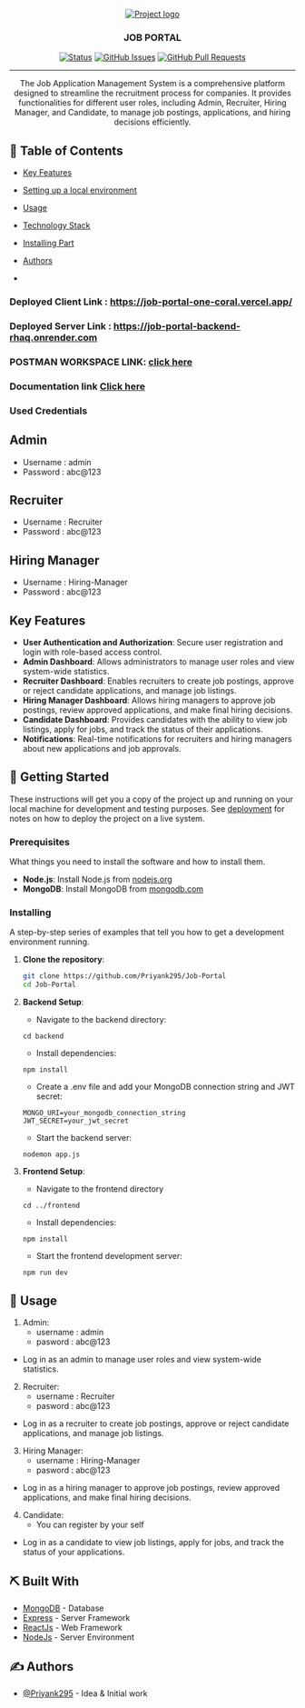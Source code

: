 <p align="center">
  <a href="" rel="noopener">
 <img src="https://i.imgur.com/XXvs7IQ.jpeg" alt="Project logo"></a>
</p>
<h3 align="center">JOB PORTAL</h3>

<div align="center">

[![Status](https://img.shields.io/badge/status-active-success.svg)]()
[![GitHub Issues](https://img.shields.io/github/issues/kylelobo/The-Documentation-Compendium.svg)](https://github.com/Priyank295/Job-Portal/issues)
[![GitHub Pull Requests](https://img.shields.io/github/issues-pr/kylelobo/The-Documentation-Compendium.svg)](https://github.com/kylelobo/The-Documentation-Compendium/pulls)

</div>

---

<p align="center"> The Job Application Management System is a comprehensive platform designed to streamline the recruitment process for companies. It provides functionalities for different user roles, including Admin, Recruiter, Hiring Manager, and Candidate, to manage job postings, applications, and hiring decisions efficiently.
    <br> 
</p>

## 📝 Table of Contents

- [Key Features](#features)
- [Setting up a local environment](#getting_started)
- [Usage](#usage)
- [Technology Stack](#tech_stack)
- [Installing Part](#installing)

- [Authors](#authors)
-

### Deployed Client Link : https://job-portal-one-coral.vercel.app/

### Deployed Server Link : https://job-portal-backend-rhaq.onrender.com

### POSTMAN WORKSPACE LINK: [click here](https://drive.google.com/drive/folders/1IaD9wKG3ZIHE6UxH-S9yDZxApRRdSnHn?usp=sharing)

### Documentation link [Click here](https://drive.google.com/drive/folders/1IaD9wKG3ZIHE6UxH-S9yDZxApRRdSnHn?usp=sharing)

### Used Credentials

## Admin

- Username : admin
- Password : abc@123

## Recruiter

- Username : Recruiter
- Password : abc@123

## Hiring Manager

- Username : Hiring-Manager
- Password : abc@123

## Key Features <a name = "features"></a>

- **User Authentication and Authorization**: Secure user registration and login with role-based access control.
- **Admin Dashboard**: Allows administrators to manage user roles and view system-wide statistics.
- **Recruiter Dashboard**: Enables recruiters to create job postings, approve or reject candidate applications, and manage job listings.
- **Hiring Manager Dashboard**: Allows hiring managers to approve job postings, review approved applications, and make final hiring decisions.
- **Candidate Dashboard**: Provides candidates with the ability to view job listings, apply for jobs, and track the status of their applications.
- **Notifications**: Real-time notifications for recruiters and hiring managers about new applications and job approvals.

## 🏁 Getting Started <a name = "getting_started"></a>

These instructions will get you a copy of the project up and running on your local machine for development
and testing purposes. See [deployment](#deployment) for notes on how to deploy the project on a live system.

### Prerequisites

What things you need to install the software and how to install them.

- **Node.js**: Install Node.js from [nodejs.org](https://nodejs.org/)
- **MongoDB**: Install MongoDB from [mongodb.com](https://www.mongodb.com/)

### Installing <a name = "installing"></a>

A step-by-step series of examples that tell you how to get a development environment running.

1. **Clone the repository**:
   ```bash
   git clone https://github.com/Priyank295/Job-Portal
   cd Job-Portal
   ```
2. **Backend Setup**:

   - Navigate to the backend directory:

   ```
   cd backend
   ```

   - Install dependencies:

   ```
   npm install
   ```

   - Create a .env file and add your MongoDB connection string and JWT secret:

   ```
   MONGO_URI=your_mongodb_connection_string
   JWT_SECRET=your_jwt_secret
   ```

   - Start the backend server:

   ```
   nodemon app.js
   ```

3. **Frontend Setup**:
   - Navigate to the frontend directory
   ```
   cd ../frontend
   ```
   - Install dependencies:
   ```
   npm install
   ```
   - Start the frontend development server:
   ```
   npm run dev
   ```

## 🎈 Usage <a name="usage"></a>

1. Admin:
   - username : admin
   - pasword : abc@123

- Log in as an admin to manage user roles and view system-wide statistics.

2. Recruiter:
   - username : Recruiter
   - pasword : abc@123

- Log in as a recruiter to create job postings, approve or reject candidate applications, and manage job listings.

3. Hiring Manager:
   - username : Hiring-Manager
   - pasword : abc@123

- Log in as a hiring manager to approve job postings, review approved applications, and make final hiring decisions.

4. Candidate:
   - You can register by your self

- Log in as a candidate to view job listings, apply for jobs, and track the status of your applications.

## ⛏️ Built With <a name = "tech_stack"></a>

- [MongoDB](https://www.mongodb.com/) - Database
- [Express](https://expressjs.com/) - Server Framework
- [ReactJs](https://react.dev/) - Web Framework
- [NodeJs](https://nodejs.org/en/) - Server Environment

## ✍️ Authors <a name = "authors"></a>

- [@Priyank295](https://github.com/Priyank295) - Idea & Initial work
